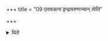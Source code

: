+++
title = "09 एतावन्नाना इन्द्रावरुणाभ्यान् त्वेति"

+++

<details><summary>थिते</summary>

एतावन्नाना । इन्द्रावरुणाभ्यां त्वेति प्रथमे ग्रहणसादनौ सन्नमति । इन्द्राबृहस्पतिभ्यां त्वेति द्वितीये । इन्द्राविष्णुभ्यां त्वेति तृतीये ९
</details>
